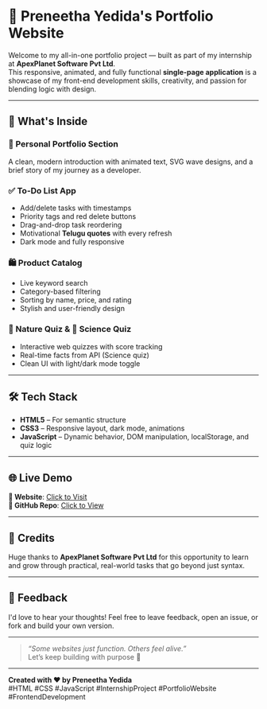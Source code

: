 # 🌟 Preneetha Yedida's Portfolio Website

Welcome to my all-in-one portfolio project — built as part of my internship at **ApexPlanet Software Pvt Ltd**.  
This responsive, animated, and fully functional **single-page application** is a showcase of my front-end development skills, creativity, and passion for blending logic with design.

---

## 🚀 What's Inside

### 🎨 Personal Portfolio Section
A clean, modern introduction with animated text, SVG wave designs, and a brief story of my journey as a developer.

### ✅ To-Do List App
- Add/delete tasks with timestamps
- Priority tags and red delete buttons
- Drag-and-drop task reordering
- Motivational **Telugu quotes** with every refresh
- Dark mode and fully responsive

### 🛍️ Product Catalog
- Live keyword search
- Category-based filtering
- Sorting by name, price, and rating
- Stylish and user-friendly design

### 🌿 Nature Quiz & 🔬 Science Quiz
- Interactive web quizzes with score tracking
- Real-time facts from API (Science quiz)
- Clean UI with light/dark mode toggle

---

## 🛠 Tech Stack

- **HTML5** – For semantic structure
- **CSS3** – Responsive layout, dark mode, animations
- **JavaScript** – Dynamic behavior, DOM manipulation, localStorage, and quiz logic

---

## 🌐 Live Demo

**🔗 Website**: [Click to Visit](https://preneethayedida-portfolio1.glitch.me)  
**📂 GitHub Repo**: [Click to View](https://github.com/preneethayedida/Portfolio1.git)

---

## 🙌 Credits

Huge thanks to **ApexPlanet Software Pvt Ltd** for this opportunity to learn and grow through practical, real-world tasks that go beyond just syntax.

---

## 📢 Feedback

I'd love to hear your thoughts! Feel free to leave feedback, open an issue, or fork and build your own version.

---

> _“Some websites just function. Others feel alive.”_  
> Let’s keep building with purpose 🌱

---

**Created with ❤️ by Preneetha Yedida**  
#HTML #CSS #JavaScript #InternshipProject #PortfolioWebsite #FrontendDevelopment
